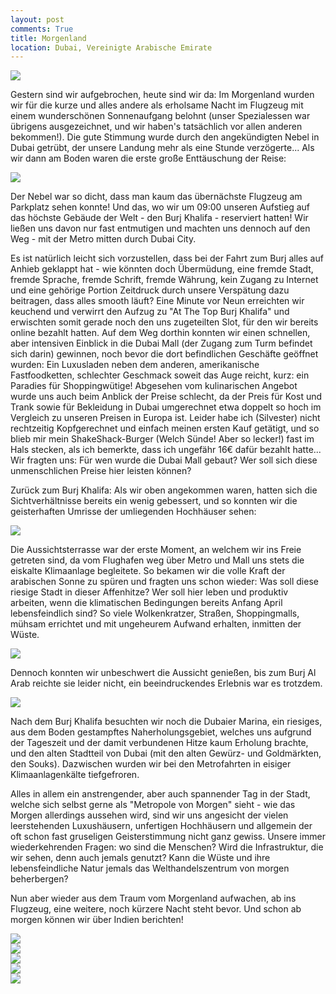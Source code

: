 ```yaml
---
layout: post
comments: True
title: Morgenland
location: Dubai, Vereinigte Arabische Emirate
---
```

<p>
<a href='http://whataboutas.data.s3.amazonaws.com/images/2015-04-07-morgenland/P1050583.JPG' data-lightbox='Post' title='Morgenstimmung im Flugzeug'
><img class='img-wide' src='http://whataboutas.data.s3.amazonaws.com/images/2015-04-07-morgenland/previews/P1050583.jpg' /></a>
</p>
<p>
Gestern sind wir aufgebrochen, heute sind wir da: Im Morgenland wurden wir für die kurze und alles andere als erholsame Nacht im Flugzeug mit einem wunderschönen Sonnenaufgang belohnt (unser Spezialessen war übrigens ausgezeichnet, und wir haben's tatsächlich vor allen anderen bekommen!). Die gute Stimmung wurde durch den angekündigten Nebel in Dubai getrübt, der unsere Landung mehr als eine Stunde verzögerte... Als wir dann am Boden waren die erste große Enttäuschung der Reise:
</p>
<!--more-->
<p>
<a href='http://whataboutas.data.s3.amazonaws.com/images/2015-04-07-morgenland/P1050585.JPG' data-lightbox='Post' title='Nebelsuppe zum Frühstück'
><img class='img-wide' src='http://whataboutas.data.s3.amazonaws.com/images/2015-04-07-morgenland/previews/P1050585.jpg' /></a>
</p>
<p>
Der Nebel war so dicht, dass man kaum das übernächste Flugzeug am Parkplatz sehen konnte! Und das, wo wir um 09:00 unseren Aufstieg auf das höchste Gebäude der Welt - den Burj Khalifa - reserviert hatten! Wir ließen uns davon nur fast entmutigen und machten uns dennoch auf den Weg - mit der Metro mitten durch Dubai City.
</p>
<p>
Es ist natürlich leicht sich vorzustellen, dass bei der Fahrt zum Burj alles auf Anhieb geklappt hat - wie könnten doch Übermüdung, eine fremde Stadt, fremde Sprache, fremde Schrift, fremde Währung, kein Zugang zu Internet und eine gehörige Portion Zeitdruck durch unsere Verspätung dazu beitragen, dass alles smooth läuft? Eine Minute vor Neun erreichten wir keuchend und verwirrt den Aufzug zu "At The Top Burj Khalifa" und erwischten somit gerade noch den uns zugeteilten Slot, für den wir bereits online bezahlt hatten. Auf dem Weg dorthin konnten wir einen schnellen, aber intensiven Einblick in die Dubai Mall (der Zugang zum Turm befindet sich darin) gewinnen, noch bevor die dort befindlichen Geschäfte geöffnet wurden: Ein Luxusladen neben dem anderen, amerikanische Fastfoodketten, schlechter Geschmack soweit das Auge reicht, kurz: ein Paradies für Shoppingwütige! Abgesehen vom kulinarischen Angebot wurde uns auch beim Anblick der Preise schlecht, da der Preis für Kost und Trank sowie für Bekleidung in Dubai umgerechnet etwa doppelt so hoch im Vergleich zu unseren Preisen in Europa ist. Leider habe ich (Silvester) nicht rechtzeitig Kopfgerechnet und einfach meinen ersten Kauf getätigt, und so blieb mir mein ShakeShack-Burger (Welch Sünde! Aber so lecker!) fast im Hals stecken, als ich bemerkte, dass ich ungefähr 16€ dafür bezahlt hatte... Wir fragten uns: Für wen wurde die Dubai Mall gebaut? Wer soll sich diese unmenschlichen Preise hier leisten können?
</p>
<p>
Zurück zum Burj Khalifa: Als wir oben angekommen waren, hatten sich die Sichtverhältnisse bereits ein wenig gebessert, und so konnten wir die geisterhaften Umrisse der umliegenden Hochhäuser sehen:
</p>
<div>
<a href='http://whataboutas.data.s3.amazonaws.com/images/2015-04-07-morgenland/DSC_0191.JPG' data-lightbox='Post' title='Blick vom Burj Khalifa auf die benachbarten Hochhäuser'
><img class='img-wide' src='http://whataboutas.data.s3.amazonaws.com/images/2015-04-07-morgenland/previews/DSC_0191.jpg' /> </a>
</div>
<p>
Die Aussichtsterrasse war der erste Moment, an welchem wir ins Freie getreten sind, da vom Flughafen weg über Metro und Mall uns stets die eiskalte Klimaanlage begleitete. So bekamen wir die volle Kraft der arabischen Sonne zu spüren und fragten uns schon wieder: Was soll diese riesige Stadt in dieser Affenhitze? Wer soll hier leben und produktiv arbeiten, wenn die klimatischen Bedingungen bereits Anfang April lebensfeindlich sind? So viele Wolkenkratzer, Straßen, Shoppingmalls, mühsam errichtet und mit ungeheurem Aufwand erhalten, inmitten der Wüste.
</p>
<p><a href='http://whataboutas.data.s3.amazonaws.com/images/2015-04-07-morgenland/DSC_0208.JPG' class='imageslink' data-lightbox='Post' title='Brunnenanlage am Fuße des Burj Khalifa, im Hintergrund die weite Wüste'
><img class='links' src='http://whataboutas.data.s3.amazonaws.com/images/2015-04-07-morgenland/thumbs/DSC_0208.JPG' /></a>
</p>
<p>
Dennoch konnten wir unbeschwert die Aussicht genießen, bis zum Burj Al Arab reichte sie leider nicht, ein beeindruckendes Erlebnis war es trotzdem.
</p>
<p>
<a href='http://whataboutas.data.s3.amazonaws.com/images/2015-04-07-morgenland/DSC_0218.JPG' class='imageslink' data-lightbox='Post' title='Der obligatorische Selfie!'
><img class='rechts' src='http://whataboutas.data.s3.amazonaws.com/images/2015-04-07-morgenland/thumbs/DSC_0218.JPG' /></a>
</p>
<p>
Nach dem Burj Khalifa besuchten wir noch die Dubaier Marina, ein riesiges, aus dem Boden gestampftes Naherholungsgebiet, welches uns aufgrund der Tageszeit und der damit verbundenen Hitze kaum Erholung brachte, und den alten Stadtteil von Dubai (mit den alten Gewürz- und Goldmärkten, den Souks). Dazwischen wurden wir bei den Metrofahrten in eisiger Klimaanlagenkälte tiefgefroren.
</p>
<p>Alles in allem ein anstrengender, aber auch spannender Tag in der Stadt, welche sich selbst gerne als "Metropole von Morgen" sieht - wie das Morgen allerdings aussehen wird, sind wir uns angesicht der vielen leerstehenden Luxushäusern, unfertigen Hochhäusern und allgemein der oft schon fast gruseligen Geisterstimmung nicht ganz gewiss. Unsere immer wiederkehrenden Fragen: wo sind die Menschen? Wird die Infrastruktur, die wir sehen, denn auch jemals genutzt? Kann die Wüste und ihre lebensfeindliche Natur jemals das Welthandelszentrum von morgen beherbergen?
</p>
<p>
Nun aber wieder aus dem Traum vom Morgenland aufwachen, ab ins Flugzeug, eine weitere, noch kürzere Nacht steht bevor. Und schon ab morgen können wir über Indien berichten!
</p>
<p>
<div class='image-frame'>
<div class='nailthumb-container square-thumb'><a href='http://whataboutas.data.s3.amazonaws.com/images/2015-04-07-morgenland/DSC_0225.JPG' class='imageslink' data-lightbox='Gallery' title='Angela, Wüste, Himmel, und sonst nicht mehr viel'
><img class='images' src='http://whataboutas.data.s3.amazonaws.com/images/2015-04-07-morgenland/thumbs/DSC_0225.JPG' /></a>
</div>
<div class='nailthumb-container square-thumb'><a href='http://whataboutas.data.s3.amazonaws.com/images/2015-04-07-morgenland/DSC_0255.JPG' class='imageslink' data-lightbox='Gallery' title='The Burj and us!'
><img class='images' src='http://whataboutas.data.s3.amazonaws.com/images/2015-04-07-morgenland/thumbs/DSC_0255.JPG' /></a>
</div>
<div class='nailthumb-container square-thumb'><a href='http://whataboutas.data.s3.amazonaws.com/images/2015-04-07-morgenland/DSC_0294.JPG' class='imageslink' data-lightbox='Gallery' title='Marina Dubai'
><img class='images' src='http://whataboutas.data.s3.amazonaws.com/images/2015-04-07-morgenland/thumbs/DSC_0294.JPG' /></a>
</div>
<div class='nailthumb-container square-thumb'><a href='http://whataboutas.data.s3.amazonaws.com/images/2015-04-07-morgenland/DSC_0313.JPG' class='imageslink' data-lightbox='Gallery' title='Das alte Dubai'
><img class='images' src='http://whataboutas.data.s3.amazonaws.com/images/2015-04-07-morgenland/thumbs/DSC_0313.JPG' /></a>
</div>
<div class='nailthumb-container square-thumb'><a href='http://whataboutas.data.s3.amazonaws.com/images/2015-04-07-morgenland/P1050613.JPG' class='imageslink' data-lightbox='Gallery' title='Abschied vom Burj...'
><img class='images' src='http://whataboutas.data.s3.amazonaws.com/images/2015-04-07-morgenland/thumbs/P1050613.JPG' /></a>
</div>
</div>
</p>